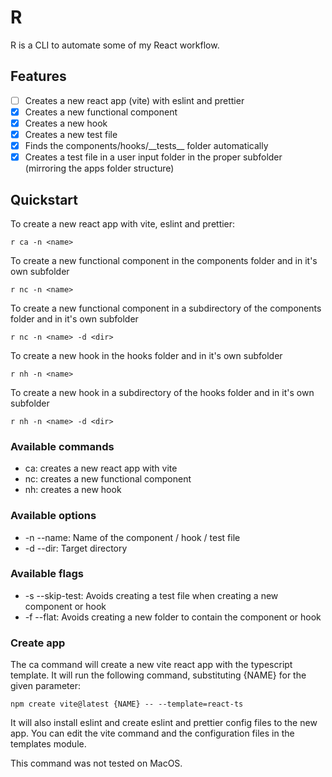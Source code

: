 # R

R is a CLI to automate some of my React workflow.

## Features

- [ ] Creates a new react app (vite) with eslint and prettier
- [x] Creates a new functional component
- [x] Creates a new hook
- [x] Creates a new test file
- [x] Finds the components/hooks/\_\_tests\_\_ folder automatically
- [x] Creates a test file in a user input folder in the proper subfolder (mirroring the apps folder structure)

## Quickstart

To create a new react app with vite, eslint and prettier:

```
r ca -n <name>
```

To create a new functional component in the components folder and in it's own subfolder

```
r nc -n <name>
```

To create a new functional component in a subdirectory of the components folder and in it's own subfolder

```
r nc -n <name> -d <dir>
```

To create a new hook in the hooks folder and in it's own subfolder

```
r nh -n <name>
```

To create a new hook in a subdirectory of the hooks folder and in it's own subfolder

```
r nh -n <name> -d <dir>
```

### Available commands

- ca: creates a new react app with vite
- nc: creates a new functional component
- nh: creates a new hook

### Available options

- -n --name: Name of the component / hook / test file
- -d --dir: Target directory

### Available flags

- -s --skip-test: Avoids creating a test file when creating a new component or hook
- -f --flat: Avoids creating a new folder to contain the component or hook

### Create app

The ca command will create a new vite react app with the typescript template. It will run the following command, substituting {NAME} for the given parameter:

`npm create vite@latest {NAME} -- --template=react-ts`

It will also install eslint and create eslint and prettier config files to the new app. You can edit the vite command and the configuration files in the templates module.

This command was not tested on MacOS.
